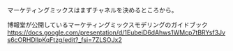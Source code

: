 マーケティングミックスはまずチャネルを決めるところから。

博報堂が公開しているマーケティングミックスモデリングのガイドブック
https://docs.google.com/presentation/d/1EubeiD6dAhws1WMcp7tBRYsf3Jvs6cORHDllpKqFtzg/edit?_fsi=7ZLSOJx2
